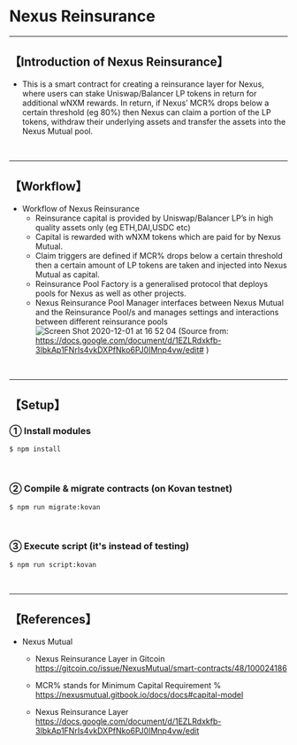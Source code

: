 # Nexus Reinsurance

***
## 【Introduction of Nexus Reinsurance】
- This is a smart contract for creating a reinsurance layer for Nexus, where users can stake Uniswap/Balancer LP tokens in return for additional wNXM rewards. In return, if Nexus’ MCR% drops below a certain threshold (eg 80%) then Nexus can claim a portion of the LP tokens, withdraw their underlying assets and transfer the assets into the Nexus Mutual pool.


&nbsp;

***

## 【Workflow】
- Workflow of Nexus Reinsurance
  - Reinsurance capital is provided by Uniswap/Balancer LP’s in high quality assets only (eg ETH,DAI,USDC etc)
  - Capital is rewarded with wNXM tokens which are paid for by Nexus Mutual.
  - Claim triggers are defined if MCR% drops below a certain threshold then a certain amount of LP tokens are taken and injected into Nexus Mutual as capital.
  - Reinsurance Pool Factory is a generalised protocol that deploys pools for Nexus as well as other projects.
  - Nexus Reinsurance Pool Manager interfaces between Nexus Mutual and the Reinsurance Pool/s and manages settings and interactions between different reinsurance pools
![Screen Shot 2020-12-01 at 16 52 04](https://user-images.githubusercontent.com/19357502/100712128-9c774b80-33f5-11eb-83ce-1fb665bccc4a.png)
(Source from: https://docs.google.com/document/d/1EZLRdxkfb-3lbkAp1FNrIs4vkDXPfNko6PJ0IMnp4vw/edit# )

&nbsp;

***

## 【Setup】
### ① Install modules
```
$ npm install
```

<br>

### ② Compile & migrate contracts (on Kovan testnet)
```
$ npm run migrate:kovan
```

<br>

### ③ Execute script (it's instead of testing)
```
$ npm run script:kovan
```


&nbsp;

***

## 【References】
- Nexus Mutual
  - Nexus Reinsurance Layer in Gitcoin  
    https://gitcoin.co/issue/NexusMutual/smart-contracts/48/100024186

  - MCR% stands for Minimum Capital Requirement %  
    https://nexusmutual.gitbook.io/docs/docs#capital-model

  - Nexus Reinsurance Layer  
    https://docs.google.com/document/d/1EZLRdxkfb-3lbkAp1FNrIs4vkDXPfNko6PJ0IMnp4vw/edit
